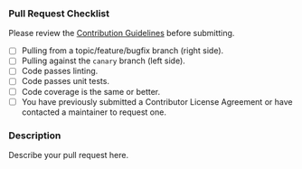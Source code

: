 ### Pull Request Checklist
Please review the [Contribution Guidelines](../CONTRIBUTING.md) before submitting.

- [ ] Pulling from a topic/feature/bugfix branch (right side).
- [ ] Pulling against the `canary` branch (left side).
- [ ] Code passes linting.
- [ ] Code passes unit tests.
- [ ] Code coverage is the same or better.
- [ ] You have previously submitted a Contributor License Agreement or have contacted a maintainer to request one.

### Description
Describe your pull request here.



<!-- Modified by Tektronix. Original Content developed by the angular-translate team and Pascal Precht and their Pull Request Template available at https://github.com/angular-translate/angular-translate -->
